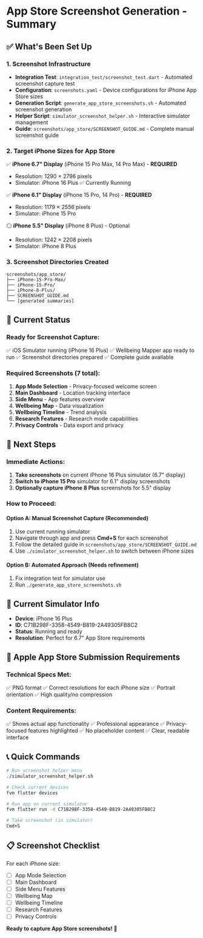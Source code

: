 # App Store Screenshot Generation - Summary

## ✅ What's Been Set Up

### 1. Screenshot Infrastructure
- **Integration Test**: `integration_test/screenshot_test.dart` - Automated screenshot capture test
- **Configuration**: `screenshots.yaml` - Device configurations for iPhone App Store sizes
- **Generation Script**: `generate_app_store_screenshots.sh` - Automated screenshot generation
- **Helper Script**: `simulator_screenshot_helper.sh` - Interactive simulator management
- **Guide**: `screenshots/app_store/SCREENSHOT_GUIDE.md` - Complete manual screenshot guide

### 2. Target iPhone Sizes for App Store
✅ **iPhone 6.7" Display** (iPhone 15 Pro Max, 14 Pro Max) - **REQUIRED**
- Resolution: 1290 × 2796 pixels
- Simulator: iPhone 16 Plus ✅ Currently Running

✅ **iPhone 6.1" Display** (iPhone 15 Pro, 14 Pro) - **REQUIRED**  
- Resolution: 1179 × 2556 pixels
- Simulator: iPhone 15 Pro

⚪ **iPhone 5.5" Display** (iPhone 8 Plus) - Optional
- Resolution: 1242 × 2208 pixels
- Simulator: iPhone 8 Plus

### 3. Screenshot Directories Created
```
screenshots/app_store/
├── iPhone-15-Pro-Max/
├── iPhone-15-Pro/
├── iPhone-8-Plus/
├── SCREENSHOT_GUIDE.md
└── [generated summaries]
```

## 🎯 Current Status

### Ready for Screenshot Capture:
✅ iOS Simulator running (iPhone 16 Plus)
✅ Wellbeing Mapper app ready to run
✅ Screenshot directories prepared
✅ Complete guide available

### Required Screenshots (7 total):
1. **App Mode Selection** - Privacy-focused welcome screen
2. **Main Dashboard** - Location tracking interface
3. **Side Menu** - App features overview  
4. **Wellbeing Map** - Data visualization
5. **Wellbeing Timeline** - Trend analysis
6. **Research Features** - Research mode capabilities
7. **Privacy Controls** - Data export and privacy

## 🚀 Next Steps

### Immediate Actions:
1. **Take screenshots** on current iPhone 16 Plus simulator (6.7" display)
2. **Switch to iPhone 15 Pro** simulator for 6.1" display screenshots
3. **Optionally capture iPhone 8 Plus** screenshots for 5.5" display

### How to Proceed:

#### Option A: Manual Screenshot Capture (Recommended)
1. Use current running simulator
2. Navigate through app and press **Cmd+S** for each screenshot
3. Follow the detailed guide in `screenshots/app_store/SCREENSHOT_GUIDE.md`
4. Use `./simulator_screenshot_helper.sh` to switch between iPhone sizes

#### Option B: Automated Approach (Needs refinement)
1. Fix integration test for simulator use
2. Run `./generate_app_store_screenshots.sh`

## 📱 Current Simulator Info
- **Device**: iPhone 16 Plus 
- **ID**: C71B298F-3358-4549-B819-2A49305FB8C2
- **Status**: Running and ready
- **Resolution**: Perfect for 6.7" App Store requirements

## 🎯 Apple App Store Submission Requirements

### Technical Specs Met:
✅ PNG format
✅ Correct resolutions for each iPhone size
✅ Portrait orientation
✅ High quality/no compression

### Content Requirements:
✅ Shows actual app functionality
✅ Professional appearance
✅ Privacy-focused features highlighted
✅ No placeholder content
✅ Clear, readable interface

## 📞 Quick Commands

```bash
# Run screenshot helper menu
./simulator_screenshot_helper.sh

# Check current devices
fvm flutter devices

# Run app on current simulator
fvm flutter run -d C71B298F-3358-4549-B819-2A49305FB8C2

# Take screenshot (in simulator)
Cmd+S
```

## 📋 Screenshot Checklist

For each iPhone size:
- [ ] App Mode Selection
- [ ] Main Dashboard  
- [ ] Side Menu Features
- [ ] Wellbeing Map
- [ ] Wellbeing Timeline
- [ ] Research Features
- [ ] Privacy Controls

**Ready to capture App Store screenshots! 📸**
